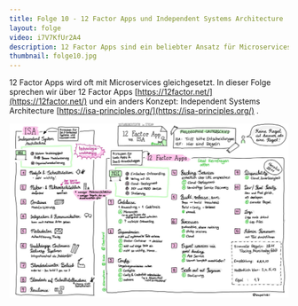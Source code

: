 ```yaml
---
title: Folge 10 - 12 Factor Apps und Independent Systems Architecture
layout: folge
video: i7V7KfUr2A4
description: 12 Factor Apps sind ein beliebter Ansatz für Microservices-Architektur. Wir vergleich es mit Independent Systems Architecture.
thumbnail: folge10.jpg
---
```


12 Factor Apps wird oft mit Microservices gleichgesetzt. In dieser
Folge sprechen wir über 12 Factor Apps
[https://12factor.net/](https://12factor.net/) und ein anders Konzept:
Independent Systems Architecture
[https://isa-principles.org/](https://isa-principles.org/) .


![Sketchnote](/sketchnotes/folge10.jpg "Sketchnote")
